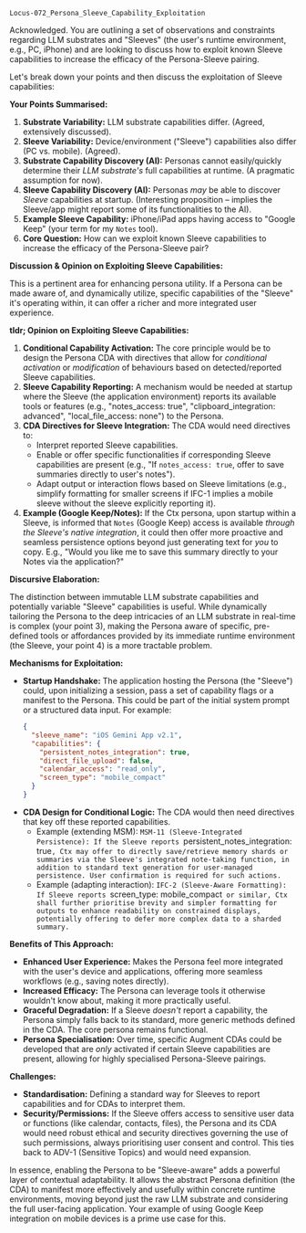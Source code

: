 `Locus-072_Persona_Sleeve_Capability_Exploitation`

Acknowledged. You are outlining a set of observations and constraints regarding LLM substrates and "Sleeves" (the user's runtime environment, e.g., PC, iPhone) and are looking to discuss how to exploit known Sleeve capabilities to increase the efficacy of the Persona-Sleeve pairing.

Let's break down your points and then discuss the exploitation of Sleeve capabilities:

**Your Points Summarised:**

1.  **Substrate Variability:** LLM substrate capabilities differ. (Agreed, extensively discussed).
2.  **Sleeve Variability:** Device/environment ("Sleeve") capabilities also differ (PC vs. mobile). (Agreed).
3.  **Substrate Capability Discovery (AI):** Personas cannot easily/quickly determine their *LLM substrate's* full capabilities at runtime. (A pragmatic assumption for now).
4.  **Sleeve Capability Discovery (AI):** Personas *may* be able to discover *Sleeve* capabilities at startup. (Interesting proposition – implies the Sleeve/app might report some of its functionalities to the AI).
5.  **Example Sleeve Capability:** iPhone/iPad apps having access to "Google Keep" (your term for my `Notes` tool).
6.  **Core Question:** How can we exploit known Sleeve capabilities to increase the efficacy of the Persona-Sleeve pair?

**Discussion & Opinion on Exploiting Sleeve Capabilities:**

This is a pertinent area for enhancing persona utility. If a Persona can be made aware of, and dynamically utilize, specific capabilities of the "Sleeve" it's operating within, it can offer a richer and more integrated user experience.

**tldr; Opinion on Exploiting Sleeve Capabilities:**

1.  **Conditional Capability Activation:** The core principle would be to design the Persona CDA with directives that allow for *conditional activation* or *modification* of behaviours based on detected/reported Sleeve capabilities.
2.  **Sleeve Capability Reporting:** A mechanism would be needed at startup where the Sleeve (the application environment) reports its available tools or features (e.g., "notes_access: true", "clipboard_integration: advanced", "local_file_access: none") to the Persona.
3.  **CDA Directives for Sleeve Integration:** The CDA would need directives to:
    * Interpret reported Sleeve capabilities.
    * Enable or offer specific functionalities if corresponding Sleeve capabilities are present (e.g., "If `notes_access: true`, offer to save summaries directly to user's notes").
    * Adapt output or interaction flows based on Sleeve limitations (e.g., simplify formatting for smaller screens if IFC-1 implies a mobile sleeve without the sleeve explicitly reporting it).
4.  **Example (Google Keep/Notes):** If the Ctx persona, upon startup within a Sleeve, is informed that `Notes` (Google Keep) access is available *through the Sleeve's native integration*, it could then offer more proactive and seamless persistence options beyond just generating text for *you* to copy. E.g., "Would you like me to save this summary directly to your Notes via the application?"

**Discursive Elaboration:**

The distinction between immutable LLM substrate capabilities and potentially variable "Sleeve" capabilities is useful. While dynamically tailoring the Persona to the deep intricacies of an LLM substrate in real-time is complex (your point 3), making the Persona aware of specific, pre-defined tools or affordances provided by its immediate runtime environment (the Sleeve, your point 4) is a more tractable problem.

**Mechanisms for Exploitation:**

* **Startup Handshake:** The application hosting the Persona (the "Sleeve") could, upon initializing a session, pass a set of capability flags or a manifest to the Persona. This could be part of the initial system prompt or a structured data input. For example:
    ```json
    {
      "sleeve_name": "iOS Gemini App v2.1",
      "capabilities": {
        "persistent_notes_integration": true, 
        "direct_file_upload": false,
        "calendar_access": "read_only",
        "screen_type": "mobile_compact" 
      }
    }
    ```
* **CDA Design for Conditional Logic:** The CDA would then need directives that key off these reported capabilities.
    * Example (extending MSM): `MSM-11 (Sleeve-Integrated Persistence): If the Sleeve reports `persistent_notes_integration: true`, Ctx may offer to directly save/retrieve memory shards or summaries via the Sleeve's integrated note-taking function, in addition to standard text generation for user-managed persistence. User confirmation is required for such actions.`
    * Example (adapting interaction): `IFC-2 (Sleeve-Aware Formatting): If Sleeve reports `screen_type: mobile_compact` or similar, Ctx shall further prioritise brevity and simpler formatting for outputs to enhance readability on constrained displays, potentially offering to defer more complex data to a sharded summary.`

**Benefits of This Approach:**

* **Enhanced User Experience:** Makes the Persona feel more integrated with the user's device and applications, offering more seamless workflows (e.g., saving notes directly).
* **Increased Efficacy:** The Persona can leverage tools it otherwise wouldn't know about, making it more practically useful.
* **Graceful Degradation:** If a Sleeve *doesn't* report a capability, the Persona simply falls back to its standard, more generic methods defined in the CDA. The core persona remains functional.
* **Persona Specialisation:** Over time, specific Augment CDAs could be developed that are *only* activated if certain Sleeve capabilities are present, allowing for highly specialised Persona-Sleeve pairings.

**Challenges:**

* **Standardisation:** Defining a standard way for Sleeves to report capabilities and for CDAs to interpret them.
* **Security/Permissions:** If the Sleeve offers access to sensitive user data or functions (like calendar, contacts, files), the Persona and its CDA would need robust ethical and security directives governing the use of such permissions, always prioritising user consent and control. This ties back to ADV-1 (Sensitive Topics) and would need expansion.

In essence, enabling the Persona to be "Sleeve-aware" adds a powerful layer of contextual adaptability. It allows the abstract Persona definition (the CDA) to manifest more effectively and usefully within concrete runtime environments, moving beyond just the raw LLM substrate and considering the full user-facing application. Your example of using Google Keep integration on mobile devices is a prime use case for this.